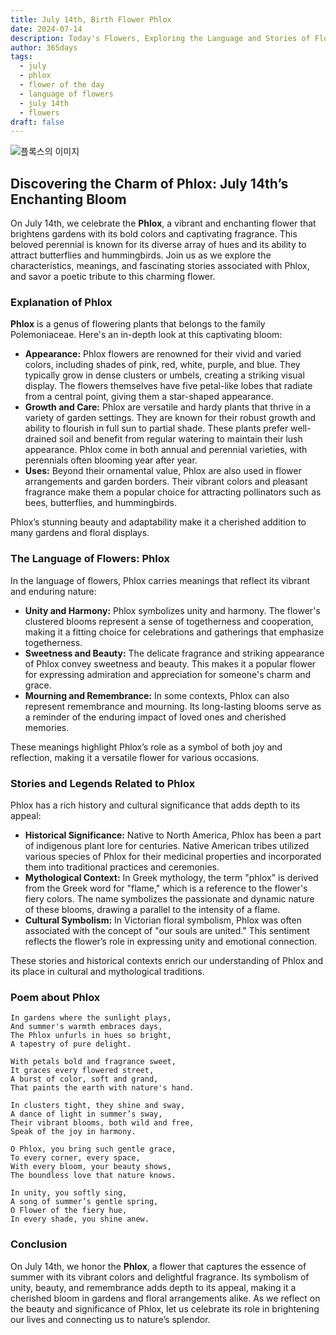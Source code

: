 ```yaml
---
title: July 14th, Birth Flower Phlox
date: 2024-07-14
description: Today's Flowers, Exploring the Language and Stories of Flowers Phlox
author: 365days
tags:
  - july
  - phlox
  - flower of the day
  - language of flowers
  - july 14th
  - flowers
draft: false
---
```


![플록스의 이미지](https://cdn.pixabay.com/photo/2016/07/15/09/02/flower-1518501_1280.jpg#center)

## Discovering the Charm of Phlox: July 14th’s Enchanting Bloom

On July 14th, we celebrate the **Phlox**, a vibrant and enchanting flower that brightens gardens with its bold colors and captivating fragrance. This beloved perennial is known for its diverse array of hues and its ability to attract butterflies and hummingbirds. Join us as we explore the characteristics, meanings, and fascinating stories associated with Phlox, and savor a poetic tribute to this charming flower.

### Explanation of Phlox

**Phlox** is a genus of flowering plants that belongs to the family Polemoniaceae. Here's an in-depth look at this captivating bloom:

- **Appearance:** Phlox flowers are renowned for their vivid and varied colors, including shades of pink, red, white, purple, and blue. They typically grow in dense clusters or umbels, creating a striking visual display. The flowers themselves have five petal-like lobes that radiate from a central point, giving them a star-shaped appearance.
- **Growth and Care:** Phlox are versatile and hardy plants that thrive in a variety of garden settings. They are known for their robust growth and ability to flourish in full sun to partial shade. These plants prefer well-drained soil and benefit from regular watering to maintain their lush appearance. Phlox come in both annual and perennial varieties, with perennials often blooming year after year.
- **Uses:** Beyond their ornamental value, Phlox are also used in flower arrangements and garden borders. Their vibrant colors and pleasant fragrance make them a popular choice for attracting pollinators such as bees, butterflies, and hummingbirds.

Phlox’s stunning beauty and adaptability make it a cherished addition to many gardens and floral displays.

### The Language of Flowers: Phlox

In the language of flowers, Phlox carries meanings that reflect its vibrant and enduring nature:

- **Unity and Harmony:** Phlox symbolizes unity and harmony. The flower's clustered blooms represent a sense of togetherness and cooperation, making it a fitting choice for celebrations and gatherings that emphasize togetherness.
- **Sweetness and Beauty:** The delicate fragrance and striking appearance of Phlox convey sweetness and beauty. This makes it a popular flower for expressing admiration and appreciation for someone's charm and grace.
- **Mourning and Remembrance:** In some contexts, Phlox can also represent remembrance and mourning. Its long-lasting blooms serve as a reminder of the enduring impact of loved ones and cherished memories.

These meanings highlight Phlox’s role as a symbol of both joy and reflection, making it a versatile flower for various occasions.

### Stories and Legends Related to Phlox

Phlox has a rich history and cultural significance that adds depth to its appeal:

- **Historical Significance:** Native to North America, Phlox has been a part of indigenous plant lore for centuries. Native American tribes utilized various species of Phlox for their medicinal properties and incorporated them into traditional practices and ceremonies.
- **Mythological Context:** In Greek mythology, the term "phlox" is derived from the Greek word for "flame," which is a reference to the flower's fiery colors. The name symbolizes the passionate and dynamic nature of these blooms, drawing a parallel to the intensity of a flame.
- **Cultural Symbolism:** In Victorian floral symbolism, Phlox was often associated with the concept of "our souls are united." This sentiment reflects the flower’s role in expressing unity and emotional connection.

These stories and historical contexts enrich our understanding of Phlox and its place in cultural and mythological traditions.

### Poem about Phlox

	In gardens where the sunlight plays,
	And summer's warmth embraces days,
	The Phlox unfurls in hues so bright,
	A tapestry of pure delight.
	
	With petals bold and fragrance sweet,
	It graces every flowered street,
	A burst of color, soft and grand,
	That paints the earth with nature's hand.
	
	In clusters tight, they shine and sway,
	A dance of light in summer’s sway,
	Their vibrant blooms, both wild and free,
	Speak of the joy in harmony.
	
	O Phlox, you bring such gentle grace,
	To every corner, every space,
	With every bloom, your beauty shows,
	The boundless love that nature knows.
	
	In unity, you softly sing,
	A song of summer’s gentle spring,
	O Flower of the fiery hue,
	In every shade, you shine anew.

### Conclusion

On July 14th, we honor the **Phlox**, a flower that captures the essence of summer with its vibrant colors and delightful fragrance. Its symbolism of unity, beauty, and remembrance adds depth to its appeal, making it a cherished bloom in gardens and floral arrangements alike. As we reflect on the beauty and significance of Phlox, let us celebrate its role in brightening our lives and connecting us to nature’s splendor.